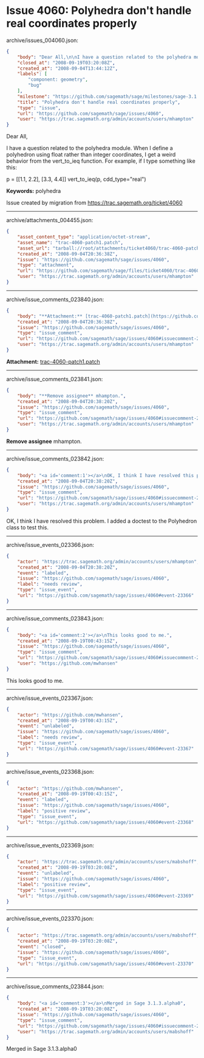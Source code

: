 # Issue 4060: Polyhedra don't handle real coordinates properly

archive/issues_004060.json:
```json
{
    "body": "Dear All,\n\nI have a question related to the polyhedra module.\nWhen I define a polyhedron using float rather than integer\ncoordinates, I get a weird behavior from the vert_to_ieq function.\nFor example, if I type something like this:\n\np = [[1.1, 2.2], [3.3, 4.4]]\nvert_to_ieq(p, cdd_type=\"real\") \n\n**Keywords:** polyhedra\n\nIssue created by migration from https://trac.sagemath.org/ticket/4060\n\n",
    "closed_at": "2008-09-19T03:20:08Z",
    "created_at": "2008-09-04T13:44:12Z",
    "labels": [
        "component: geometry",
        "bug"
    ],
    "milestone": "https://github.com/sagemath/sage/milestones/sage-3.1.3",
    "title": "Polyhedra don't handle real coordinates properly",
    "type": "issue",
    "url": "https://github.com/sagemath/sage/issues/4060",
    "user": "https://trac.sagemath.org/admin/accounts/users/mhampton"
}
```
Dear All,

I have a question related to the polyhedra module.
When I define a polyhedron using float rather than integer
coordinates, I get a weird behavior from the vert_to_ieq function.
For example, if I type something like this:

p = [[1.1, 2.2], [3.3, 4.4]]
vert_to_ieq(p, cdd_type="real") 

**Keywords:** polyhedra

Issue created by migration from https://trac.sagemath.org/ticket/4060





---

archive/attachments_004455.json:
```json
{
    "asset_content_type": "application/octet-stream",
    "asset_name": "trac-4060-patch1.patch",
    "asset_url": "tarball://root/attachments/ticket4060/trac-4060-patch1.patch",
    "created_at": "2008-09-04T20:36:38Z",
    "issue": "https://github.com/sagemath/sage/issues/4060",
    "type": "attachment",
    "url": "https://github.com/sagemath/sage/files/ticket4060/trac-4060-patch1.patch",
    "user": "https://trac.sagemath.org/admin/accounts/users/mhampton"
}
```



---

archive/issue_comments_023840.json:
```json
{
    "body": "**Attachment:** [trac-4060-patch1.patch](https://github.com/sagemath/sage/files/ticket4060/trac-4060-patch1.patch)",
    "created_at": "2008-09-04T20:36:38Z",
    "issue": "https://github.com/sagemath/sage/issues/4060",
    "type": "issue_comment",
    "url": "https://github.com/sagemath/sage/issues/4060#issuecomment-23840",
    "user": "https://trac.sagemath.org/admin/accounts/users/mhampton"
}
```

**Attachment:** [trac-4060-patch1.patch](https://github.com/sagemath/sage/files/ticket4060/trac-4060-patch1.patch)



---

archive/issue_comments_023841.json:
```json
{
    "body": "**Remove assignee** mhampton.",
    "created_at": "2008-09-04T20:38:20Z",
    "issue": "https://github.com/sagemath/sage/issues/4060",
    "type": "issue_comment",
    "url": "https://github.com/sagemath/sage/issues/4060#issuecomment-23841",
    "user": "https://trac.sagemath.org/admin/accounts/users/mhampton"
}
```

**Remove assignee** mhampton.



---

archive/issue_comments_023842.json:
```json
{
    "body": "<a id='comment:1'></a>\nOK, I think I have resolved this problem.  I added a doctest to the Polyhedron class to test this.",
    "created_at": "2008-09-04T20:38:20Z",
    "issue": "https://github.com/sagemath/sage/issues/4060",
    "type": "issue_comment",
    "url": "https://github.com/sagemath/sage/issues/4060#issuecomment-23842",
    "user": "https://trac.sagemath.org/admin/accounts/users/mhampton"
}
```

<a id='comment:1'></a>
OK, I think I have resolved this problem.  I added a doctest to the Polyhedron class to test this.



---

archive/issue_events_023366.json:
```json
{
    "actor": "https://trac.sagemath.org/admin/accounts/users/mhampton",
    "created_at": "2008-09-04T20:38:20Z",
    "event": "labeled",
    "issue": "https://github.com/sagemath/sage/issues/4060",
    "label": "needs review",
    "type": "issue_event",
    "url": "https://github.com/sagemath/sage/issues/4060#event-23366"
}
```



---

archive/issue_comments_023843.json:
```json
{
    "body": "<a id='comment:2'></a>\nThis looks good to me.",
    "created_at": "2008-09-19T00:43:15Z",
    "issue": "https://github.com/sagemath/sage/issues/4060",
    "type": "issue_comment",
    "url": "https://github.com/sagemath/sage/issues/4060#issuecomment-23843",
    "user": "https://github.com/mwhansen"
}
```

<a id='comment:2'></a>
This looks good to me.



---

archive/issue_events_023367.json:
```json
{
    "actor": "https://github.com/mwhansen",
    "created_at": "2008-09-19T00:43:15Z",
    "event": "unlabeled",
    "issue": "https://github.com/sagemath/sage/issues/4060",
    "label": "needs review",
    "type": "issue_event",
    "url": "https://github.com/sagemath/sage/issues/4060#event-23367"
}
```



---

archive/issue_events_023368.json:
```json
{
    "actor": "https://github.com/mwhansen",
    "created_at": "2008-09-19T00:43:15Z",
    "event": "labeled",
    "issue": "https://github.com/sagemath/sage/issues/4060",
    "label": "positive review",
    "type": "issue_event",
    "url": "https://github.com/sagemath/sage/issues/4060#event-23368"
}
```



---

archive/issue_events_023369.json:
```json
{
    "actor": "https://trac.sagemath.org/admin/accounts/users/mabshoff",
    "created_at": "2008-09-19T03:20:08Z",
    "event": "unlabeled",
    "issue": "https://github.com/sagemath/sage/issues/4060",
    "label": "positive review",
    "type": "issue_event",
    "url": "https://github.com/sagemath/sage/issues/4060#event-23369"
}
```



---

archive/issue_events_023370.json:
```json
{
    "actor": "https://trac.sagemath.org/admin/accounts/users/mabshoff",
    "created_at": "2008-09-19T03:20:08Z",
    "event": "closed",
    "issue": "https://github.com/sagemath/sage/issues/4060",
    "type": "issue_event",
    "url": "https://github.com/sagemath/sage/issues/4060#event-23370"
}
```



---

archive/issue_comments_023844.json:
```json
{
    "body": "<a id='comment:3'></a>\nMerged in Sage 3.1.3.alpha0",
    "created_at": "2008-09-19T03:20:08Z",
    "issue": "https://github.com/sagemath/sage/issues/4060",
    "type": "issue_comment",
    "url": "https://github.com/sagemath/sage/issues/4060#issuecomment-23844",
    "user": "https://trac.sagemath.org/admin/accounts/users/mabshoff"
}
```

<a id='comment:3'></a>
Merged in Sage 3.1.3.alpha0
